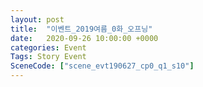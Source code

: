 ```yaml
---
layout: post
title:  "이벤트_2019여름_0화_오프닝"
date:   2020-09-26 10:00:00 +0000
categories: Event
Tags: Story Event
SceneCode: ["scene_evt190627_cp0_q1_s10"]
---
```

